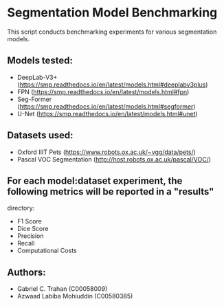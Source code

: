 # Segmentation Model Benchmarking

This script conducts benchmarking experiments for various segmentation models.

## Models tested:
* DeepLab-V3+   (https://smp.readthedocs.io/en/latest/models.html#deeplabv3plus)
* FPN           (https://smp.readthedocs.io/en/latest/models.html#fpn)
* Seg-Former    (https://smp.readthedocs.io/en/latest/models.html#segformer)
* U-Net         (https://smp.readthedocs.io/en/latest/models.html#unet)

## Datasets used:
* Oxford IIIT Pets          (https://www.robots.ox.ac.uk/~vgg/data/pets/)
* Pascal VOC Segmentation   (http://host.robots.ox.ac.uk/pascal/VOC/)

## For each model:dataset experiment, the following metrics will be reported in a "results" 
directory:
* F1 Score
* Dice Score
* Precision
* Recall
* Computational Costs

## Authors:
* Gabriel C. Trahan         (C00058009)
* Azwaad Labiba Mohiuddin   (C00580385)